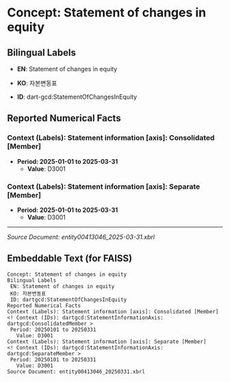 # Concept: Statement of changes in equity

## Bilingual Labels
- **EN**: Statement of changes in equity
- **KO**: 자본변동표

- **ID**: dart-gcd:StatementOfChangesInEquity

## Reported Numerical Facts

### **Context (Labels): Statement information [axis]: Consolidated [Member]**
<!-- Context (IDs): dart-gcd:StatementInformationAxis: dart-gcd:ConsolidatedMember -->
- **Period: 2025-01-01 to 2025-03-31**
  - **Value**: D3001

### **Context (Labels): Statement information [axis]: Separate [Member]**
<!-- Context (IDs): dart-gcd:StatementInformationAxis: dart-gcd:SeparateMember -->
- **Period: 2025-01-01 to 2025-03-31**
  - **Value**: D3001

---
*Source Document: entity00413046_2025-03-31.xbrl*
## Embeddable Text (for FAISS)
```text
Concept: Statement of changes in equity
Bilingual Labels
 EN: Statement of changes in equity
 KO: 자본변동표
 ID: dartgcd:StatementOfChangesInEquity
Reported Numerical Facts
Context (Labels): Statement information [axis]: Consolidated [Member]
<! Context (IDs): dartgcd:StatementInformationAxis: dartgcd:ConsolidatedMember >
 Period: 20250101 to 20250331
   Value: D3001
Context (Labels): Statement information [axis]: Separate [Member]
<! Context (IDs): dartgcd:StatementInformationAxis: dartgcd:SeparateMember >
 Period: 20250101 to 20250331
   Value: D3001
Source Document: entity00413046_20250331.xbrl
```